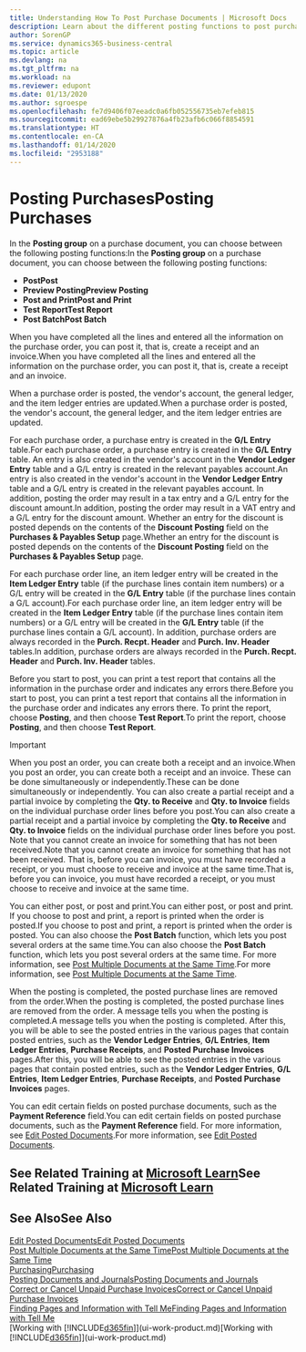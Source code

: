 ```yaml
---
title: Understanding How To Post Purchase Documents | Microsoft Docs
description: Learn about the different posting functions to post purchase documents, and how you can update posted documents.
author: SorenGP
ms.service: dynamics365-business-central
ms.topic: article
ms.devlang: na
ms.tgt_pltfrm: na
ms.workload: na
ms.reviewer: edupont
ms.date: 01/13/2020
ms.author: sgroespe
ms.openlocfilehash: fe7d9406f07eeadc0a6fb052556735eb7efeb815
ms.sourcegitcommit: ead69ebe5b29927876a4fb23afb6c066f8854591
ms.translationtype: HT
ms.contentlocale: en-CA
ms.lasthandoff: 01/14/2020
ms.locfileid: "2953188"
---
```

# <a name="posting-purchases"></a><span data-ttu-id="bb50e-103">Posting Purchases</span><span class="sxs-lookup"><span data-stu-id="bb50e-103">Posting Purchases</span></span>
<span data-ttu-id="bb50e-104">In the **Posting group** on a purchase document, you can choose between the following posting functions:</span><span class="sxs-lookup"><span data-stu-id="bb50e-104">In the **Posting group** on a purchase document, you can choose between the following posting functions:</span></span>

* <span data-ttu-id="bb50e-105">**Post**</span><span class="sxs-lookup"><span data-stu-id="bb50e-105">**Post**</span></span>
* <span data-ttu-id="bb50e-106">**Preview Posting**</span><span class="sxs-lookup"><span data-stu-id="bb50e-106">**Preview Posting**</span></span>
* <span data-ttu-id="bb50e-107">**Post and Print**</span><span class="sxs-lookup"><span data-stu-id="bb50e-107">**Post and Print**</span></span>
* <span data-ttu-id="bb50e-108">**Test Report**</span><span class="sxs-lookup"><span data-stu-id="bb50e-108">**Test Report**</span></span>
* <span data-ttu-id="bb50e-109">**Post Batch**</span><span class="sxs-lookup"><span data-stu-id="bb50e-109">**Post Batch**</span></span>

<span data-ttu-id="bb50e-110">When you have completed all the lines and entered all the information on the purchase order, you can post it, that is, create a receipt and an invoice.</span><span class="sxs-lookup"><span data-stu-id="bb50e-110">When you have completed all the lines and entered all the information on the purchase order, you can post it, that is, create a receipt and an invoice.</span></span>

<span data-ttu-id="bb50e-111">When a purchase order is posted, the vendor's account, the general ledger, and the item ledger entries are updated.</span><span class="sxs-lookup"><span data-stu-id="bb50e-111">When a purchase order is posted, the vendor's account, the general ledger, and the item ledger entries are updated.</span></span>

<span data-ttu-id="bb50e-112">For each purchase order, a purchase entry is created in the **G/L Entry** table.</span><span class="sxs-lookup"><span data-stu-id="bb50e-112">For each purchase order, a purchase entry is created in the **G/L Entry** table.</span></span> <span data-ttu-id="bb50e-113">An entry is also created in the vendor's account in the **Vendor Ledger Entry** table and a G/L entry is created in the relevant payables account.</span><span class="sxs-lookup"><span data-stu-id="bb50e-113">An entry is also created in the vendor's account in the **Vendor Ledger Entry** table and a G/L entry is created in the relevant payables account.</span></span> <span data-ttu-id="bb50e-114">In addition, posting the order may result in a tax entry and a G/L entry for the discount amount.</span><span class="sxs-lookup"><span data-stu-id="bb50e-114">In addition, posting the order may result in a VAT entry and a G/L entry for the discount amount.</span></span> <span data-ttu-id="bb50e-115">Whether an entry for the discount is posted depends on the contents of the **Discount Posting** field on the **Purchases & Payables Setup** page.</span><span class="sxs-lookup"><span data-stu-id="bb50e-115">Whether an entry for the discount is posted depends on the contents of the **Discount Posting** field on the **Purchases & Payables Setup** page.</span></span>

<span data-ttu-id="bb50e-116">For each purchase order line, an item ledger entry will be created in the **Item Ledger Entry** table (if the purchase lines contain item numbers) or a G/L entry will be created in the **G/L Entry** table (if the purchase lines contain a G/L account).</span><span class="sxs-lookup"><span data-stu-id="bb50e-116">For each purchase order line, an item ledger entry will be created in the **Item Ledger Entry** table (if the purchase lines contain item numbers) or a G/L entry will be created in the **G/L Entry** table (if the purchase lines contain a G/L account).</span></span> <span data-ttu-id="bb50e-117">In addition, purchase orders are always recorded in the **Purch. Recpt. Header** and **Purch. Inv. Header** tables.</span><span class="sxs-lookup"><span data-stu-id="bb50e-117">In addition, purchase orders are always recorded in the **Purch. Recpt. Header** and **Purch. Inv. Header** tables.</span></span>

<span data-ttu-id="bb50e-118">Before you start to post, you can print a test report that contains all the information in the purchase order and indicates any errors there.</span><span class="sxs-lookup"><span data-stu-id="bb50e-118">Before you start to post, you can print a test report that contains all the information in the purchase order and indicates any errors there.</span></span> <span data-ttu-id="bb50e-119">To print the report, choose **Posting**, and then choose **Test Report**.</span><span class="sxs-lookup"><span data-stu-id="bb50e-119">To print the report, choose **Posting**, and then choose **Test Report**.</span></span>

> [!IMPORTANT]  
>   <span data-ttu-id="bb50e-120">When you post an order, you can create both a receipt and an invoice.</span><span class="sxs-lookup"><span data-stu-id="bb50e-120">When you post an order, you can create both a receipt and an invoice.</span></span> <span data-ttu-id="bb50e-121">These can be done simultaneously or independently.</span><span class="sxs-lookup"><span data-stu-id="bb50e-121">These can be done simultaneously or independently.</span></span> <span data-ttu-id="bb50e-122">You can also create a partial receipt and a partial invoice by completing the **Qty. to Receive** and **Qty. to Invoice** fields on the individual purchase order lines before you post.</span><span class="sxs-lookup"><span data-stu-id="bb50e-122">You can also create a partial receipt and a partial invoice by completing the **Qty. to Receive** and **Qty. to Invoice** fields on the individual purchase order lines before you post.</span></span> <span data-ttu-id="bb50e-123">Note that you cannot create an invoice for something that has not been received.</span><span class="sxs-lookup"><span data-stu-id="bb50e-123">Note that you cannot create an invoice for something that has not been received.</span></span> <span data-ttu-id="bb50e-124">That is, before you can invoice, you must have recorded a receipt, or you must choose to receive and invoice at the same time.</span><span class="sxs-lookup"><span data-stu-id="bb50e-124">That is, before you can invoice, you must have recorded a receipt, or you must choose to receive and invoice at the same time.</span></span>

<span data-ttu-id="bb50e-125">You can either post, or post and print.</span><span class="sxs-lookup"><span data-stu-id="bb50e-125">You can either post, or post and print.</span></span> <span data-ttu-id="bb50e-126">If you choose to post and print, a report is printed when the order is posted.</span><span class="sxs-lookup"><span data-stu-id="bb50e-126">If you choose to post and print, a report is printed when the order is posted.</span></span> <span data-ttu-id="bb50e-127">You can also choose the **Post Batch** function, which lets you post several orders at the same time.</span><span class="sxs-lookup"><span data-stu-id="bb50e-127">You can also choose the **Post Batch** function, which lets you post several orders at the same time.</span></span> <span data-ttu-id="bb50e-128">For more information, see [Post Multiple Documents at the Same Time](ui-batch-posting.md).</span><span class="sxs-lookup"><span data-stu-id="bb50e-128">For more information, see [Post Multiple Documents at the Same Time](ui-batch-posting.md).</span></span>

<span data-ttu-id="bb50e-129">When the posting is completed, the posted purchase lines are removed from the order.</span><span class="sxs-lookup"><span data-stu-id="bb50e-129">When the posting is completed, the posted purchase lines are removed from the order.</span></span> <span data-ttu-id="bb50e-130">A message tells you when the posting is completed.</span><span class="sxs-lookup"><span data-stu-id="bb50e-130">A message tells you when the posting is completed.</span></span> <span data-ttu-id="bb50e-131">After this, you will be able to see the posted entries in the various pages that contain posted entries, such as the **Vendor Ledger Entries**, **G/L Entries**, **Item Ledger Entries**, **Purchase Receipts**, and **Posted Purchase Invoices** pages.</span><span class="sxs-lookup"><span data-stu-id="bb50e-131">After this, you will be able to see the posted entries in the various pages that contain posted entries, such as the **Vendor Ledger Entries**, **G/L Entries**, **Item Ledger Entries**, **Purchase Receipts**, and **Posted Purchase Invoices** pages.</span></span>

<span data-ttu-id="bb50e-132">You can edit certain fields on posted purchase documents, such as the **Payment Reference** field.</span><span class="sxs-lookup"><span data-stu-id="bb50e-132">You can edit certain fields on posted purchase documents, such as the **Payment Reference** field.</span></span> <span data-ttu-id="bb50e-133">For more information, see [Edit Posted Documents](across-edit-posted-document.md).</span><span class="sxs-lookup"><span data-stu-id="bb50e-133">For more information, see [Edit Posted Documents](across-edit-posted-document.md).</span></span>

## <a name="see-related-training-at-microsoft-learnlearnmodulesreceive-invoice-dynamics-d365-business-centralindex"></a><span data-ttu-id="bb50e-134">See Related Training at [Microsoft Learn](/learn/modules/receive-invoice-dynamics-d365-business-central/index)</span><span class="sxs-lookup"><span data-stu-id="bb50e-134">See Related Training at [Microsoft Learn](/learn/modules/receive-invoice-dynamics-d365-business-central/index)</span></span>

## <a name="see-also"></a><span data-ttu-id="bb50e-135">See Also</span><span class="sxs-lookup"><span data-stu-id="bb50e-135">See Also</span></span>
[<span data-ttu-id="bb50e-136">Edit Posted Documents</span><span class="sxs-lookup"><span data-stu-id="bb50e-136">Edit Posted Documents</span></span>](across-edit-posted-document.md)  
[<span data-ttu-id="bb50e-137">Post Multiple Documents at the Same Time</span><span class="sxs-lookup"><span data-stu-id="bb50e-137">Post Multiple Documents at the Same Time</span></span>](ui-batch-posting.md)  
[<span data-ttu-id="bb50e-138">Purchasing</span><span class="sxs-lookup"><span data-stu-id="bb50e-138">Purchasing</span></span>](purchasing-manage-purchasing.md)  
[<span data-ttu-id="bb50e-139">Posting Documents and Journals</span><span class="sxs-lookup"><span data-stu-id="bb50e-139">Posting Documents and Journals</span></span>](ui-post-documents-journals.md)  
[<span data-ttu-id="bb50e-140">Correct or Cancel Unpaid Purchase Invoices</span><span class="sxs-lookup"><span data-stu-id="bb50e-140">Correct or Cancel Unpaid Purchase Invoices</span></span>](purchasing-how-correct-cancel-unpaid-purchase-invoices.md)  
[<span data-ttu-id="bb50e-141">Finding Pages and Information with Tell Me</span><span class="sxs-lookup"><span data-stu-id="bb50e-141">Finding Pages and Information with Tell Me</span></span>](ui-search.md)  
<span data-ttu-id="bb50e-142">[Working with [!INCLUDE[d365fin](includes/d365fin_md.md)]](ui-work-product.md)</span><span class="sxs-lookup"><span data-stu-id="bb50e-142">[Working with [!INCLUDE[d365fin](includes/d365fin_md.md)]](ui-work-product.md)</span></span>
